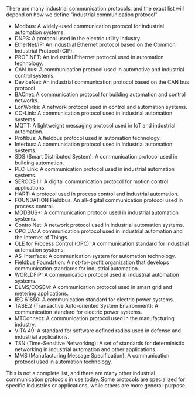 There are many industrial communication protocols, and the exact list will depend on how we define "industrial communication protocol"

* Modbus: A widely-used communication protocol for industrial automation systems.
* DNP3: A protocol used in the electric utility industry.
* EtherNet/IP: An industrial Ethernet protocol based on the Common Industrial Protocol (CIP).
* PROFINET: An industrial Ethernet protocol used in automation technology.
* CAN bus: A communication protocol used in automotive and industrial control systems.
* DeviceNet: An industrial communication protocol based on the CAN bus protocol.
* BACnet: A communication protocol for building automation and control networks.
* LonWorks: A network protocol used in control and automation systems.
* CC-Link: A communication protocol used in industrial automation systems.
* MQTT: A lightweight messaging protocol used in IoT and industrial automation.
* Profibus: A fieldbus protocol used in automation technology.
* Interbus: A communication protocol used in industrial automation systems.
* SDS (Smart Distributed System): A communication protocol used in building automation.
* PLC-Link: A communication protocol used in industrial automation systems.
* SERCOS III: A digital communication protocol for motion control applications.
* HART: A protocol used in process control and industrial automation.
* FOUNDATION Fieldbus: An all-digital communication protocol used in process control.
* MODBUS+: A communication protocol used in industrial automation systems.
* ControlNet: A network protocol used in industrial automation systems.
* OPC UA: A communication protocol used in industrial automation and the Internet of Things.
* OLE for Process Control (OPC): A communication standard for industrial automation systems.
* AS-Interface: A communication system for automation technology.
* Fieldbus Foundation: A not-for-profit organization that develops communication standards for industrial automation.
* WORLDFIP: A communication protocol used in industrial automation systems.
* DLMS/COSEM: A communication protocol used in smart grid and metering applications.
* IEC 61850: A communication standard for electric power systems.
* TASE.2 (Transactive Auto-oriented System Environment): A communication standard for electric power systems.
* MTConnect: A communication protocol used in the manufacturing industry.
* VITA 49: A standard for software defined radios used in defense and industrial applications.
* TSN (Time-Sensitive Networking): A set of standards for deterministic networking in industrial automation and other applications.
* MMS (Manufacturing Message Specification): A communication protocol used in automation technology.


This is not a complete list, and there are many other industrial communication protocols in use today. Some protocols are specialized for specific industries or applications, while others are more general-purpose.



